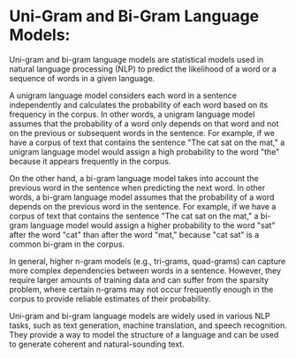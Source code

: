# Uni-Gram and Bi-Gram Language Models:

Uni-gram and bi-gram language models are statistical models used in natural language processing (NLP) to predict the likelihood of a word or a sequence of words in a given language.

A unigram language model considers each word in a sentence independently and calculates the probability of each word based on its frequency in the corpus. In other words, a unigram language model assumes that the probability of a word only depends on that word and not on the previous or subsequent words in the sentence. For example, if we have a corpus of text that contains the sentence "The cat sat on the mat," a unigram language model would assign a high probability to the word "the" because it appears frequently in the corpus.

On the other hand, a bi-gram language model takes into account the previous word in the sentence when predicting the next word. In other words, a bi-gram language model assumes that the probability of a word depends on the previous word in the sentence. For example, if we have a corpus of text that contains the sentence "The cat sat on the mat," a bi-gram language model would assign a higher probability to the word "sat" after the word "cat" than after the word "mat," because "cat sat" is a common bi-gram in the corpus.

In general, higher n-gram models (e.g., tri-grams, quad-grams) can capture more complex dependencies between words in a sentence. However, they require larger amounts of training data and can suffer from the sparsity problem, where certain n-grams may not occur frequently enough in the corpus to provide reliable estimates of their probability.

Uni-gram and bi-gram language models are widely used in various NLP tasks, such as text generation, machine translation, and speech recognition. They provide a way to model the structure of a language and can be used to generate coherent and natural-sounding text.
